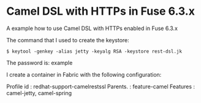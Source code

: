# Camel DSL with HTTPs in Fuse 6.3.x

A example how to use Camel DSL with HTTPs enabled in Fuse 6.3.x

The command that I used to create the keystore:

`$ keytool -genkey -alias jetty -keyalg RSA -keystore rest-dsl.jk`

The password is: example

I create a container in Fabric with the following configuration:

Profile id : redhat-support-camelrestssl
Parents.   : feature-camel
Features   : camel-jetty, camel-spring
